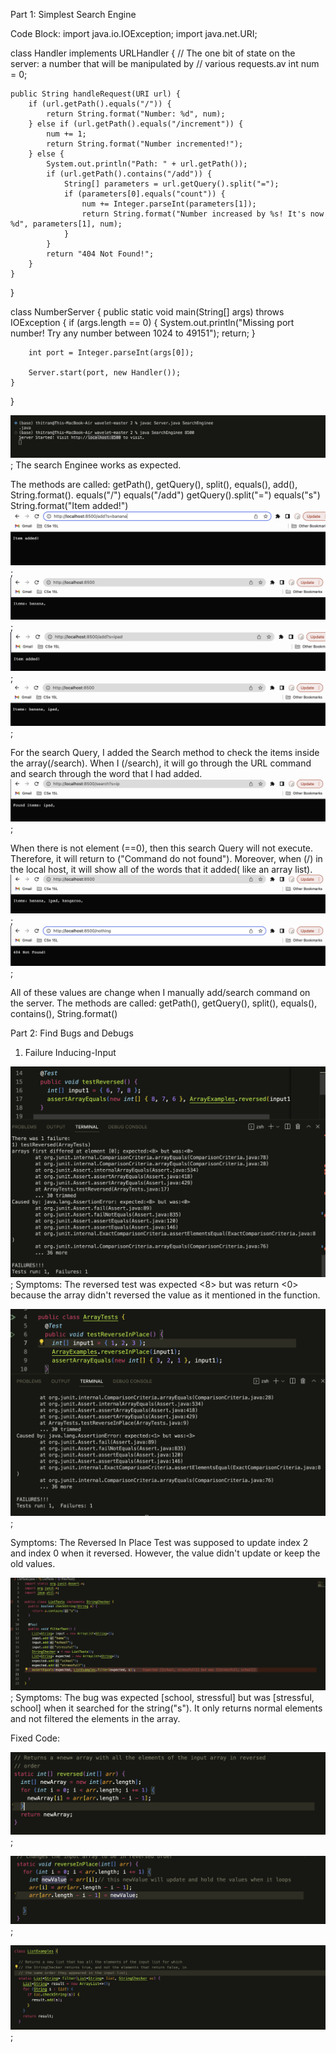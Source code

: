 Part 1: Simplest Search Engine

Code Block:
import java.io.IOException;
import java.net.URI;

class Handler implements URLHandler {
// The one bit of state on the server: a number that will be manipulated by
// various requests.av
int num = 0;

    public String handleRequest(URI url) {
        if (url.getPath().equals("/")) {
            return String.format("Number: %d", num);
        } else if (url.getPath().equals("/increment")) {
            num += 1;
            return String.format("Number incremented!");
        } else {
            System.out.println("Path: " + url.getPath());
            if (url.getPath().contains("/add")) {
                String[] parameters = url.getQuery().split("=");
                if (parameters[0].equals("count")) {
                    num += Integer.parseInt(parameters[1]);
                    return String.format("Number increased by %s! It's now %d", parameters[1], num);
                }
            }
            return "404 Not Found!";
        }
    }

}

class NumberServer {
public static void main(String[] args) throws IOException {
if (args.length == 0) {
System.out.println("Missing port number! Try any number between 1024 to 49151");
return;
}

        int port = Integer.parseInt(args[0]);

        Server.start(port, new Handler());
    }

}

![screenshot](images/LocalRun.png);
The search Enginee works as expected.

The methods are called: getPath(), getQuery(), split(), equals(), add(), String.format().
equals("/") equals("/add") getQuery().split("=") equals("s") String.format("Item added!")
![screenshot](images/AddBanana.png);
![screenshot](images/CheckBanana.png);
![screenshot](images/Addipad.png);
![screenshot](images/Checklist.png);

For the search Query, I added the Search method to check the items inside the array(/search). When I (/search), it will go through the URL command and search through the word that I had added.
![screenshot](images/Searchip.png);

When there is not element (==0), then this search Query will not execute. Therefore, it will return to ("Command do not found"). Moreover, when (/) in the local host, it will show all of the words that it added( like an array list).
![screenshot](images/Listitems.png);
![screenshot](images/nothing.png);

All of these values are change when I manually add/search command on the server.
The methods are called: getPath(), getQuery(), split(), equals(), contains(), String.format()

Part 2: Find Bugs and Debugs

1. Failure Inducing-Input

![screenshot](images/FailedTestReversed.png);
Symptoms: The reversed test was expected <8> but was return <0> because the array didn't reversed the value as it mentioned in the function.

![screenshot](images/FailedTestReveredInPlace.png);

Symptoms: The Reversed In Place Test was supposed to update index 2 and index 0 when it reversed. However, the value didn't update or keep the old values.

![screenshot](images/Symptomstestfailed.png);
Symptoms: The bug was expected [school, stressful] but was [stressful, school] when it searched for the string("s"). It only returns normal elements and not filtered the elements in the array.

Fixed Code:

![screenshot](images/Reversed.png);

![screenshot](images/reverseInPlace.png);

![screenshot](images/Fixedcode.png);
